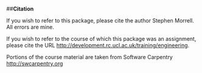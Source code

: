 ##**Citation**

If you wish to refer to this package, please cite the author Stephen Morrell.  All errors are mine.

If you wish to refer to the course of which this package was an assignment, please cite the URL
http://development.rc.ucl.ac.uk/training/engineering.


Portions of the course material are taken from Software Carpentry
http://swcarpentry.org